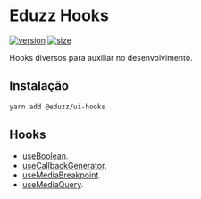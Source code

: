 # Eduzz Hooks

[![version](https://img.shields.io/npm/v/@eduzz/ui-hooks)](https://www.npmjs.com/package/@eduzz/ui-hooks)
[![size](https://img.shields.io/bundlephobia/min/@eduzz/ui-hooks)](https://www.npmjs.com/package/@eduzz/ui-hooks)

Hooks diversos para auxiliar no desenvolvimento.

## Instalação

```bash
yarn add @eduzz/ui-hooks
```

## Hooks

- [useBoolean](https://github.com/eduzz/ui-hooks/blob/master/useBoolean/index.md).
- [useCallbackGenerator](https://github.com/eduzz/ui-hooks/blob/master/useCallbackGenerator/index.md).
- [useMediaBreakpoint](https://github.com/eduzz/ui-hooks/blob/master/useMediaBreakpoint/index.md).
- [useMediaQuery](https://github.com/eduzz/ui-hooks/blob/master/useMediaQuery/index.md).